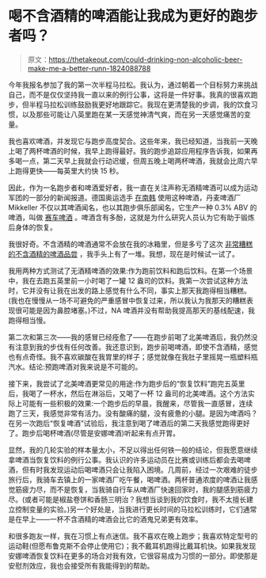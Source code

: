 # 喝不含酒精的啤酒能让我成为更好的跑步者吗？

> 原文：<https://thetakeout.com/could-drinking-non-alcoholic-beer-make-me-a-better-runn-1824088788>

今年我报名参加了我的第一次半程马拉松。我认为，通过朝着一个目标努力来挑战自己，而不是仅仅坚持我一直以来的例行公事，这将是一件好事。我真的很喜欢跑步，但半程马拉松训练鼓励我更好地跟踪它。我现在更清楚我的步调，我的饮食习惯，以及那些可能让八英里跑在某一天感觉神清气爽，而在另一天感觉痛苦的变量。



我也喜欢啤酒，并发现它与跑步高度契合。这些年来，我已经知道，当我前一天晚上喝了两杯啤酒的时候，我早上跑得最好。我的跑步追踪应用程序告诉我，如果再多喝一点，第二天早上我就会行动迟缓，但周五晚上喝两杯啤酒，我就会比周六早上跑得更快——每英里大约快 15 秒。

因此，作为一名跑步者和啤酒爱好者，我一直在关注声称无酒精啤酒可以成为运动军团的一部分的新闻报道。德国奥运选手 [在南韩](https://thetakeout.com/german-athletes-are-using-nonalcoholic-beer-as-gatorade-1823167057) 使用这种啤酒，丹麦啤酒厂 Mikkeller 不仅以其啤酒闻名，也以其跑步俱乐部闻名，它生产一种 0.3% ABV 的啤酒，叫做 [赛车啤酒](https://shop.mikkeller.dk/collections/low-alcohol) 。啤酒含有多酚，这就是为什么研究人员认为它有助于锻炼后身体的恢复。

我很好奇。不含酒精的啤酒通常不会放在我的冰箱里，但是多亏了这次 [非常糟糕的不含酒精的啤酒品尝](https://thetakeout.com/which-non-alcoholic-beer-is-marginally-better-than-just-1823528279) ，我手头上有了一堆。我想，现在是时候试一试了。

我用两种方式测试了无酒精啤酒的效果:作为跑前饮料和跑后饮料。在第一个场景中，我在去跑五英里前一小时喝了一罐 12 盎司的饮料。我第一次尝试这种方法时，它并没有让我在出发的路上感觉有什么不同，事实上那天我跑得相当糟糕。(我也在慢慢从一场不可避免的严重感冒中恢复过来，所以我认为我那天的糟糕表现很可能是因为鼻腔堵塞。)不过，NA 啤酒并没有帮助我提高那天的基线配速，我跑得相当慢。

第二次和第三次——我的感冒已经痊愈了——在跑步前喝了北美啤酒后，我仍然没有注意到我的步伐有任何改善。我还意识到，跑步前喝啤酒，即使不含酒精，感觉也有点奇怪。我不喜欢碳酸在我胃里的样子；感觉就像在我肚子里摇晃一瓶塑料瓶汽水。结论:预跑啤酒对我来说是不可能的。

接下来，我尝试了北美啤酒更常见的用途:作为跑步后的“恢复饮料”跑完五英里后，我喝了一杯水，然后在淋浴后，又喝了一杯 12 盎司的北美啤酒。这个方法实际上可能有一些积极的效果:一个跑步后的早晨，我醒来，尽管我一直感冒，连续跑了三天，我感觉非常有活力。没有酸痛的腿，没有疲惫的小腿。是因为啤酒吗？在另一次跑后“恢复啤酒”试验后，我注意到喝了啤酒后的第二天我感觉跑得更好了。跑步后喝杯啤酒(尽管是安娜啤酒)听起来有点开胃。

显然，我的几轮实验的样本量太小，不足以得出任何铁一般的结论，但我愿意继续拿啤酒当恢复饮料的例行公事。我认识的许多运动员在比赛或训练后都会去喝啤酒，但有时我发现运动后喝啤酒只会让我陷入困境。几周前，经过一次艰难的徒步旅行后，我骑车去镇上的一家啤酒厂吃午餐，喝啤酒。两杯普通浓度的啤酒让我感觉筋疲力尽，而不是恢复，当我骑自行车从啤酒厂快速回家时，我的腿感到筋疲力尽。(或者可能是椒盐卷饼和香肠三明治？我想当谈到我的饮食时，我不太擅长建立控制变量的实验。)另一个好处是，当我进行更长时间的马拉松训练时，它们通常是在早上——一杯不含酒精的啤酒会比它的酒鬼兄弟更有效率。

和很多跑友一样，我在习惯上有点迷信。我不喜欢在晚上跑步；我喜欢特定型号的运动鞋(但愿布鲁克斯不会停止使用它)；我不戴耳机跑得比戴耳机快。如果我发现安娜啤酒恢复饮料在更多的场合对我有效，它很容易成为习惯的一部分。即使那是安慰剂效应，我也会接受所有我能得到的帮助。
